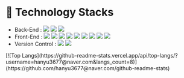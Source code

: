 <h1>🔨 Technology Stacks</h1>
<ul>
  <li>
    Back-End : <img src="https://img.shields.io/badge/Spring-6DB33F?style=flat&logo=spring&logoColor=white"/> <img src="https://img.shields.io/badge/Spring Boot-6DB33F?style=flat&logo=springboot&logoColor=white"/>
               <img src="https://img.shields.io/badge/Java-1572B6?style=flat&logo=openjdk&logoColor=white"/>
  </li>
  <li>
    Front-End : <img src="https://img.shields.io/badge/React-61DAFB?style=flat&logo=React&logoColor=white"/> <img src="https://img.shields.io/badge/JavaScript-F7DF1E?style=flat&logo=javascript&logoColor=white"/>
                <img src="https://img.shields.io/badge/HTML5-E34F26?style=flat&logo=html5&logoColor=white"/> <img src="https://img.shields.io/badge/CSS-1572B6?style=flat&logo=css3&logoColor=white"/>
                <img src="https://img.shields.io/badge/Sass-CC6699?style=flat&logo=sass&logoColor=white"/> <img src="https://img.shields.io/badge/JQuery-0769AD?style=flat&logo=jquery&logoColor=white"/>
                <img src="https://img.shields.io/badge/BootStrap-7952B3?style=flat&logo=bootstrap&logoColor=white"/> <img src="https://img.shields.io/badge/Redux-764ABC?style=flat&logo=redux&logoColor=white"/>
                <img src="https://img.shields.io/badge/Axios-5A29E4?style=flat&logo=axios&logoColor=white"/>
  </li>
  <li>
    Version Control : <img src="https://img.shields.io/badge/Git-F05032?style=flat&logo=git&logoColor=white"/> <img src="https://img.shields.io/badge/GitHub-181717?style=flat&logo=github&logoColor=white"/> 
  </li>
</ul>
</ul>
[![Top Langs](https://github-readme-stats.vercel.app/api/top-langs/?username=hanyu3677@naver.com&langs_count=8)](https://github.com/hanyu3677@naver.com/github-readme-stats)




